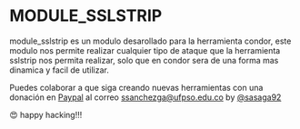 # MODULE_SSLSTRIP

module_sslstrip es un modulo desarollado para la herramienta condor, este modulo nos permite realizar cualquier tipo de ataque que la herramienta sslstrip nos permita realizar, solo que en condor sera de una forma mas dinamica y facil de utilizar.


Puedes colaborar a que siga creando nuevas herramientas con una donación en [Paypal](https://www.paypal.com) al correo ssanchezga@ufpso.edu.co
by [@sasaga92](https://twitter.com/sasaga92)




:heart_eyes: happy hacking!!!

